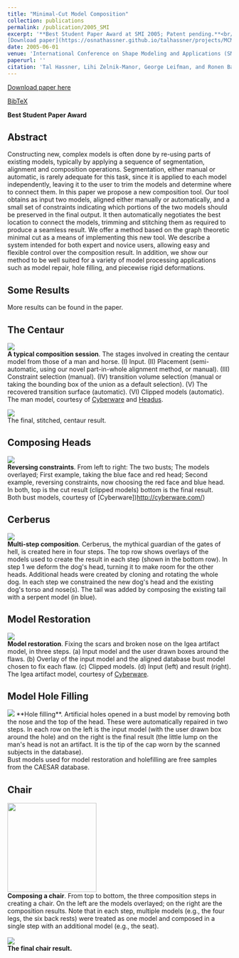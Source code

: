 ```yaml
---
title: "Minimal-Cut Model Composition"
collection: publications
permalink: /publication/2005_SMI
excerpt: '**Best Student Paper Award at SMI 2005; Patent pending.**<br/><br/>
[Download paper](https://osnathassner.github.io/talhassner/projects/MCMC/SMI05_MinCutModelComposition.pdf) '
date: 2005-06-01
venue: 'International Conference on Shape Modeling and Applications (SMI), Boston'
paperurl: ''
citation: 'Tal Hassner, Lihi Zelnik-Manor, George Leifman, and Ronen Basri. (2005). &quot;Minimal-Cut Model Composition.&quot; <i>International Conference on Shape Modeling and Applications (SMI), Boston</i>.'
---
```


[Download paper here](https://osnathassner.github.io/talhassner/projects/MCMC/SMI05_MinCutModelComposition.pdf)

[BibTeX](http://osnathassner.github.io/talhassner/projects/MCMC/BibTeX.txt)

**Best Student Paper Award**

Abstract
------
Constructing new, complex models is often done by re-using parts of existing models, typically by applying a sequence of segmentation, alignment and   composition operations. Segmentation, either manual or automatic, is rarely adequate for this task, since it is applied to each model independently, leaving it to the user to trim the models and determine where to connect them. In this paper we propose a new composition tool. Our tool obtains as input two models, aligned either manually or automatically, and a small set of constraints indicating which portions of the two models should be preserved in the final output. It then automatically negotiates the best location to connect the models, trimming and stitching them as required to produce a seamless result. We offer a method based on the graph theoretic minimal cut as a means of implementing this new tool. We describe a system intended for both expert and novice users, allowing easy and flexible control over the composition result. In addition, we show our method to be well suited for a variety of model processing applications such as model  repair, hole filling, and piecewise rigid deformations.

Some Results
------
More results can be found in the paper.

The Centaur
--
<img src='https://osnathassner.github.io/talhassner/projects/MCMC/centaur.jpg'><br/>
**A typical composition session**. The stages involved in creating the centaur model from those of a man and horse. (I) Input. (II) Placement (semi-automatic, using our novel part-in-whole alignment method, or manual). (III) Constraint selection (manual). (IV)  transition volume selection (manual or taking the bounding box of the union as a default selection). (V) The recovered transition surface (automatic). (VI) Clipped models (automatic). <br/>
The man model, courtesy of [Cyberware](http://cyberware.com/) and [Headus](http://www.headus.com/au/).<br/>

<img src = 'https://osnathassner.github.io/talhassner/projects/MCMC/Session.jpg'><br/>
The final, stitched, centaur result.

Composing Heads
--
<img src = 'https://osnathassner.github.io/talhassner/projects/MCMC/heads.jpg'><br/>
**Reversing constraints**. From left to right: The two busts; The models overlayed; First example, taking the blue face and red head; Second example, reversing constraints, now choosing the red face and blue head. In both, top is the cut result (clipped models) bottom is the final result.<br/>
Both bust models, courtesy of [Cyberware])http://cyberware.com/)

Cerberus
--
<img src = 'https://osnathassner.github.io/talhassner/projects/MCMC/Cerberus.jpg'><br/>
**Multi-step composition**. Cerberus, the mythical guardian of the gates of hell, is created here in four steps. The top row shows overlays of the models used to create the result in each step (shown in the bottom row). In step 1 we deform the dog's head, turning it to make room for the other heads. Additional heads were created by cloning and rotating the whole dog. In each step we constrained the new dog's head and the existing dog's torso and nose(s). The tail was added by composing the existing tail with a serpent model (in blue).

Model Restoration
--
<img src = 'https://osnathassner.github.io/talhassner/projects/MCMC/restore.jpg'><br/>
**Model restoration**. Fixing the scars and broken nose on the Igea artifact model, in three steps. (a) Input model and the user drawn boxes around the flaws. (b) Overlay of the input model and the aligned database bust model chosen to fix each flaw. (c) Clipped models. (d) Input (left) and result (right).<br/>
The Igea artifact  model, courtesy of [Cyberware](http://cyberware.com/).<br/>

Model Hole Filling
--
<img src = 'https://osnathassner.github.io/talhassner/projects/MCMC/holefill.jpg'>
**Hole filling**. Artificial holes opened in a bust model by removing both the nose and the top of the head. These were automatically repaired in two steps. In each row on the left is the input model  (with the user drawn box around the hole) and on the right is the final result (the little lump on the man's head is not an artifact. It is the tip of the cap worn by the scanned subjects in the database).<br/>
Bust models used for model restoration and holefilling are free samples from the CAESAR database.

Chair
--
<img src = 'https://osnathassner.github.io/talhassner/projects/MCMC/chair_process.jpg' width = '200'><br/>
**Composing a chair**. From top to bottom, the three composition steps in creating a chair. On the left are the models overlayed; on the right are the composition results. Note that in each step, multiple models (e.g., the four legs, the six back rests) were treated as one model and composed in a single step with an additional model (e.g., the seat). <br/><br/>
<img src = 'https://osnathassner.github.io/talhassner/projects/MCMC/chair_final.jpg'><br/>
**The final chair result.**
